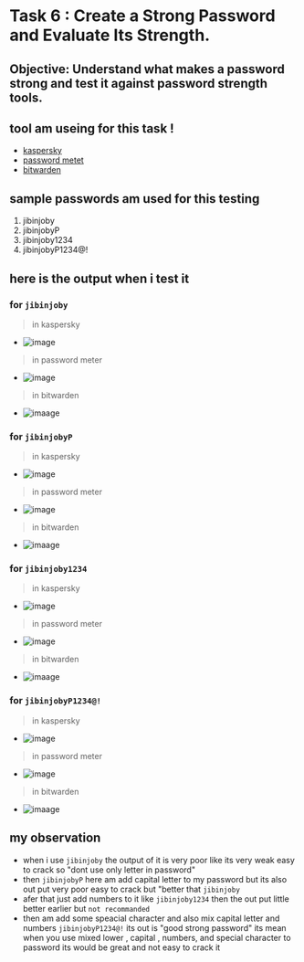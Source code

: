 # Task 6 : Create a Strong Password and Evaluate Its Strength.
## Objective: Understand what makes a password strong and test it against password strength tools.

## tool am useing for this task !
- [kaspersky](https://password.kaspersky.com/)
- [password metet](https://passwordmeter.com/)
- [bitwarden](https://bitwarden.com/password-strength/)

## sample passwords am used for this testing
 1. jibinjoby
 2. jibinjobyP
 3. jibinjoby1234
 4. jibinjobyP1234@!

 ## here is the output when i test it 
 ### for `jibinjoby`
 > in kaspersky
 - ![image](/screenshots/kas_one.png)
 > in password meter
 - ![image](/screenshots/meter_one.png)
 > in bitwarden
 - ![imaage](/screenshots/bit.one)

 ### for `jibinjobyP`
 > in kaspersky
 - ![image](/screenshots/kas_two.png)
 > in password meter
 - ![image](/screenshots/meter_two.png)
 > in bitwarden
 - ![imaage](/screenshots/bit_two.png)

 ### for `jibinjoby1234`
 > in kaspersky
 - ![image](/screenshots/kas_three.png)
 > in password meter
 - ![image](/screenshots/meter_three.png)
 > in bitwarden
 - ![imaage](/screenshots/bit_three.png)
 
  ### for `jibinjobyP1234@!`
 > in kaspersky
 - ![image](/screenshots/kas_four.png)
 > in password meter
 - ![image](/screenshots/meter_four.png)
 > in bitwarden
 - ![imaage](/screenshots/bit_four.png)

 ## my observation 
 - when i use `jibinjoby` the output of it is very poor like its very weak easy to crack so "dont use only letter in password"
 - then `jibinjobyP` here am add capital letter to my password but its also out put very poor easy to crack but "better that `jibinjoby`
 - afer that just add numbers to it like `jibinjoby1234` then the out put little better earlier but `not recommanded`
 - then am add some speacial character and also mix capital letter and numbers `jibinjobyP1234@!` its out is "good strong password" its mean when you use mixed lower , capital , numbers, and special character to password its would be great and not easy to crack it

 



 


